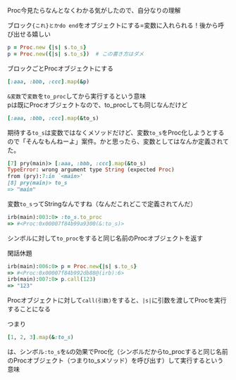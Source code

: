 Proc今見たらなんとなくわかる気がしたので、自分なりの理解

ブロック`{これ}とかdo end`をオブジェクトにする=変数に入れられる！後から呼び出せる嬉しい

```ruby
p = Proc.new {|s| s.to_s}
p = Proc.new({|s| s.to_s})  # この書き方はダメ
```

ブロックごとProcオブジェクトにする
```ruby
[:aaa, :bbb, :ccc].map(&p)
```

`&変数`で`変数`を`to_proc`してから実行するという意味  
pは既にProcオブジェクトなので、to_procしても同じなんだけど

```ruby
[:aaa, :bbb, :ccc].map(&to_s)
```

期待する`to_s`は変数ではなくメソッドだけど、変数`to_s`をProc化しようとするので「そんなもんねーよ」案件。かと思ったら、変数としてはなんか定義されてた。

```ruby
[7] pry(main)> [:aaa, :bbb, :ccc].map(&to_s)
TypeError: wrong argument type String (expected Proc)
from (pry):7:in `<main>'
[8] pry(main)> to_s
=> "main"
```
変数`to_s`ってStringなんですね（なんだこれどこで定義されてんだ）

```ruby
irb(main):003:0> :to_s.to_proc
=> #<Proc:0x00007f84b99a9300(&:to_s)>
```

シンボルに対して`to_proc`をすると同じ名前のProcオブジェクトを返す

閑話休題

```ruby
irb(main):006:0> p = Proc.new{|s| s.to_s}
=> #<Proc:0x00007f84b992db88@(irb):6>
irb(main):007:0> p.call(123)
=> "123"
```

Procオブジェクトに対して`call(引数)`をすると、`|s|`に引数を渡してProcを実行することになる

つまり

```ruby
[1, 2, 3].map(&:to_s)
```
は、シンボル`:to_s`を`&`の効果でProc化（シンボルだからto_procすると同じ名前のProcオブジェクト（つまりto_sメソッド）を呼び出す）して実行するという意味
